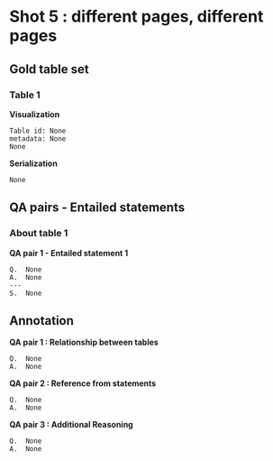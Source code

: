 # Shot 5 : different pages, different pages

## Gold table set

### Table 1

**Visualization**

    Table id: None
    metadata: None
    None

**Serialization**

    None

## QA pairs - Entailed statements

### About table 1

**QA pair 1 - Entailed statement 1**

    Q.  None
    A.  None
    ---
    S.  None

## Annotation

**QA pair 1 : Relationship between tables**

    Q.  None
    A.  None

**QA pair 2 : Reference from statements**

    Q.  None
    A.  None

**QA pair 3 : Additional Reasoning**

    Q.  None
    A.  None
